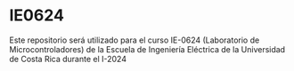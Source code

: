# IE0624
Este repositorio será utilizado para el curso IE-0624 (Laboratorio de Microcontroladores) de la Escuela de Ingeniería Eléctrica de la Universidad de Costa Rica durante el I-2024
